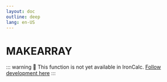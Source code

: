 ```yaml
---
layout: doc
outline: deep
lang: en-US
---
```


# MAKEARRAY

::: warning
🚧 This function is not yet available in IronCalc.
[Follow development here](https://github.com/ironcalc/IronCalc/labels/Functions)
:::